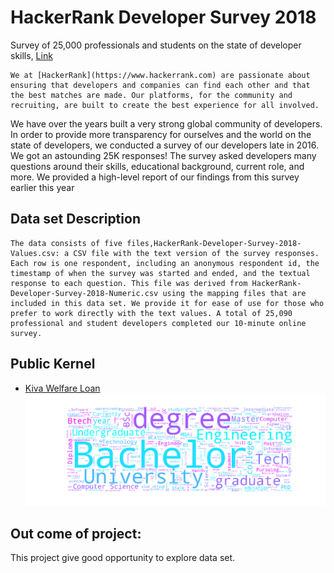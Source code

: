 # HackerRank Developer Survey 2018
Survey of 25,000 professionals and students on the state of developer skills,
[Link](https://www.kaggle.com/hackerrank/developer-survey-2018/home) 

	We at [HackerRank](https://www.hackerrank.com) are passionate about ensuring that developers and companies can find each other and that the best matches are made. Our platforms, for the community and recruiting, are built to create the best experience for all involved.

We have over the years built a very strong global community of developers. In order to provide more transparency for ourselves and the world on the state of developers, we conducted a survey of our developers late in 2016. We got an astounding 25K responses! The survey asked developers many questions around their skills, educational background, current role, and more. We provided a high-level report of our findings from this survey earlier this year

## Data set Description
	The data consists of five files,HackerRank-Developer-Survey-2018-Values.csv: a CSV file with the text version of the survey responses. Each row is one respondent, including an anonymous respondent id, the timestamp of when the survey was started and ended, and the textual response to each question. This file was derived from HackerRank-Developer-Survey-2018-Numeric.csv using the mapping files that are included in this data set. We provide it for ease of use for those who prefer to work directly with the text values. A total of 25,090 professional and student developers completed our 10-minute online survey.

## Public Kernel
* [Kiva Welfare Loan](https://www.kaggle.com/sudhirnl7/hacker-rank-qna-eda)
![Education](cloud.png)

## Out come of project:
This project give good opportunity to explore data set.
